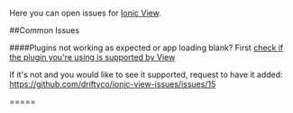 Here you can open issues for [Ionic View](http://docs.ionic.io/tools/view/).

##Common Issues

####Plugins not working as expected or app loading blank?
First [check if the plugin you're using is supported by View](http://docs.ionic.io/tools/view/#supported-plugins)

If it's not and you would like to see it supported, request to have it added:
https://github.com/driftyco/ionic-view-issues/issues/15

===== 
